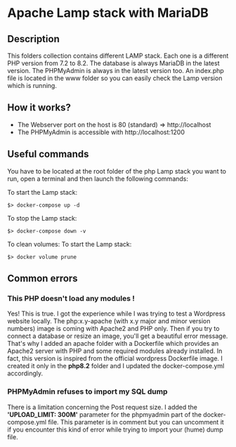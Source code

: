 # Apache Lamp stack with MariaDB


## Description
This folders collection contains different LAMP stack. Each one is a different PHP version from 7.2 to 8.2.
The database is always MariaDB in the latest version.
The PHPMyAdmin is always in the latest version too. 
An index.php file is located in the www folder so you can easily check the Lamp version which is running. 


## How it works?
- The Webserver port on the host is 80 (standard) => http://localhost
- The PHPMyAdmin is accessible with http://localhost:1200


## Useful commands
You have to be located at the root folder of the php Lamp stack you want to run, open a terminal and then launch the following commands: 

To start the Lamp stack: 
~~~bash:
$> docker-compose up -d 
~~~

To stop the Lamp stack: 
~~~bash:
$> docker-compose down -v
~~~

To clean volumes: 
To start the Lamp stack: 
~~~bash:
$> docker volume prune
~~~

## Common errors
### This PHP doesn't load any modules !
Yes! This is true. I got the experience while I was trying to test a Wordpress website locally. 
The php:x.y-apache (with x.y major and minor version numbers) image is coming with Apache2 and PHP only. Then if you try to connect a database or resize an image, you'll get a beautiful error message. 
That's why I added an apache folder with a Dockerfile which provides an Apache2 server with PHP and some required modules already installed. In fact, this version is inspired from the official wordpress Dockerfile image. 
I created it only in the __php8.2__ folder and I updated the docker-compose.yml accordingly.

### PHPMyAdmin refuses to import my SQL dump
There is a limitation concerning the Post request size. I added the __'UPLOAD_LIMIT: 300M'__ parameter for the phpmyadmin part of the docker-compose.yml file. This parameter is in comment but you can uncomment it if you encounter this kind of error while trying to import your (hume) dump file. 

